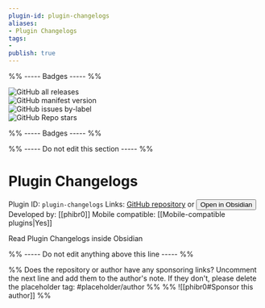 ```yaml
---
plugin-id: plugin-changelogs
aliases:
- Plugin Changelogs
tags: 
- 
publish: true
---
```


%% ----- Badges ----- %%

![GitHub all releases](https://img.shields.io/github/downloads/phibr0/obsidian-plugin-changelogs/total?color=573E7A&logo=github&style=for-the-badge)   
![GitHub manifest version](https://img.shields.io/github/manifest-json/v/phibr0/obsidian-plugin-changelogs?color=573E7A&logo=github&style=for-the-badge)   
![GitHub issues by-label](https://img.shields.io/github/issues/phibr0/obsidian-plugin-changelogs/help%20wanted?color=573E7A&logo=github&style=for-the-badge)   
![GitHub Repo stars](https://img.shields.io/github/stars/phibr0/obsidian-plugin-changelogs?color=573E7A&logo=github&style=for-the-badge)

%% ----- Badges ----- %%

%% ----- Do not edit this section ----- %%

# Plugin Changelogs

Plugin ID: `plugin-changelogs`
Links: [GitHub repository](https://github.com/phibr0/obsidian-plugin-changelogs) or [<button id=HH>Open in Obsidian</button>](obsidian://goto-plugin?id=plugin-changelogs)
Developed by: [[phibr0]]
Mobile compatible: [[Mobile-compatible plugins|Yes]]

Read Plugin Changelogs inside Obsidian

%% ----- Do not edit anything above this line ----- %% 

%% Does the repository or author have any sponsoring links? Uncomment the next line and add them to the author's note. If they don't, please delete the placeholder tag: #placeholder/author %%
%% ![[phibr0#Sponsor this author]] %%
